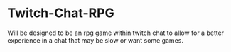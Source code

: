 # Twitch-Chat-RPG

Will be designed to be an rpg game within twitch chat to allow for a better experience in a chat that may be slow or want some games. 
